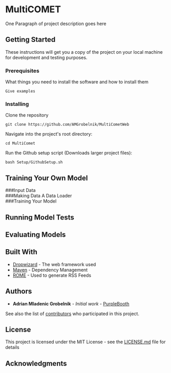 # MultiCOMET

One Paragraph of project description goes here

## Getting Started

These instructions will get you a copy of the project on your local machine for development and testing purposes. 

### Prerequisites

What things you need to install the software and how to install them

```
Give examples
```

### Installing

Clone the repository
```
git clone https://github.com/AMGrobelnik/MultiCometWeb
```
Navigate into the project's root directory:
```
cd MultiComet
```
Run the Github setup script (Downloads larger project files):
```
bash Setup/GithubSetup.sh
```
## Training Your Own Model  
###Input Data  
###Making Data A Data Loader  
###Training Your Model  

## Running Model Tests
## Evaluating Models

## Built With

* [Dropwizard](http://www.dropwizard.io/1.0.2/docs/) - The web framework used
* [Maven](https://maven.apache.org/) - Dependency Management
* [ROME](https://rometools.github.io/rome/) - Used to generate RSS Feeds

## Authors

* **Adrian Mladenic Grobelnik** - *Initial work* - [PurpleBooth](https://github.com/PurpleBooth)

See also the list of [contributors](https://github.com/your/project/contributors) who participated in this project.

## License

This project is licensed under the MIT License - see the [LICENSE.md](LICENSE.md) file for details

## Acknowledgments
